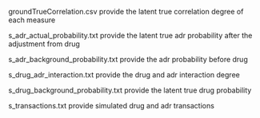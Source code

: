 groundTrueCorrelation.csv provide the latent true correlation degree of each measure

s_adr_actual_probability.txt provide the latent true adr probability after the adjustment from drug

s_adr_background_probability.txt provide the adr probability before drug

s_drug_adr_interaction.txt provide the drug and adr interaction degree

s_drug_background_probability.txt provide the latent true drug probability

s_transactions.txt provide simulated drug and adr transactions
